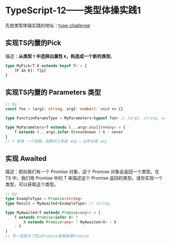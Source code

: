 # TypeScript-12——类型体操实践1

先放类型体操实践的地址：[type-challenge](https://github.com/type-challenges/type-challenges/blob/main/README.zh-CN.md)

## 实现TS内置的Pick

描述：**从类型 `T` 中选择出属性 `K`，构造成一个新的类型**。

```typescript
type MyPick<T,K extends keyof T> = {
    [P in K]: T[p]
}
```

## 实现TS内置的 Parameters 类型

```typescript
// Eg
const foo = (arg1: string, arg2: number): void => {}

type FunctionParamsType = MyParameters<typeof foo> // [arg1: string, arg2: number]
```

```typescript
type MyParameters<T extends (...args:any[])=>any> = {
    T extends (...args:infer X)=>unknown ? X : never
}
// T 继承 一个函数，函数的入参是 any ，出参也是 any
```

## 实现 Awaited

描述：假如我们有一个 Promise 对象，这个 Promise 对象会返回一个类型。在 TS 中，我们用 Promise 中的 T 来描述这个 Promise 返回的类型。请你实现一个类型，可以获取这个类型。

```typescript
// Eg
type ExampleType = Promise<string>
type Result = MyAwaited<ExampleType> // string
```

```typescript
type MyAwaited<T extends Promise<any>> = {
    T extends Promise<infer X> ? 
    	X extends Promise<any> ? MyAwaited<X> : X
    : T
}
// 多一层是为了防止Promise里面嵌套Promise
```

